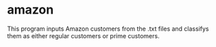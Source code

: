# amazon

This program inputs Amazon customers from the .txt files and classifys them as either regular customers or prime customers.
